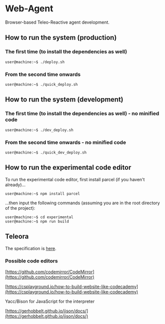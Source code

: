 # Web-Agent

Browser-based Teleo-Reactive agent development.

## How to run the system (production)

### The first time (to install the dependencies as well)

```console
user@machine:~$ ./deploy.sh
```

### From the second time onwards

```console
user@machine:~$ ./quick_deploy.sh
```

## How to run the system (development)

### The first time (to install the dependencies as well) - no minified code

```console
user@machine:~$ ./dev_deploy.sh
```

### From the second time onwards - no minified code

```console
user@machine:~$ ./quick_dev_deploy.sh
```

## How to run the experimental code editor

To run the experimental code editor, first install parcel (if you haven't already)...

```console
user@machine:~$ npm install parcel
```

...then input the following commands (assuming you are in the root directory of the project):

```console
user@machine:~$ cd experimental
user@machine:~$ npm run build
```

## Teleora

The specification is [here](TELEORA.md).

### Possible code editors

[https://github.com/codemirror/CodeMirror](https://github.com/codemirror/CodeMirror)

[https://csplayground.io/how-to-build-website-like-codecademy](https://csplayground.io/how-to-build-website-like-codecademy)

Yacc/Bison for JavaScript for the interpreter

[https://gerhobbelt.github.io/jison/docs/](https://gerhobbelt.github.io/jison/docs/)
